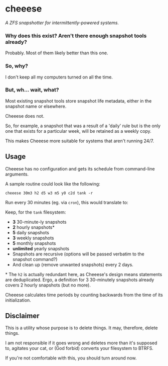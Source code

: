 # cheeese

*A ZFS snapshotter for intermittently-powered systems.*

### Why does this exist? Aren't there enough snapshot tools already?

Probably. Most of them likely better than this one.

### So, why?

I don't keep all my computers turned on all the time.

### But, wh... wait, what?

Most existing snapshot tools store snapshot life metadata, either in the snapshot name or elsewhere.

Cheeese does not.

So, for example, a snapshot that was a result of a 'daily' rule but is the only one that exists for a particular week, will be retained as a weekly copy.

This makes Cheeese more suitable for systems that aren't running 24/7.

## Usage

Cheeese has no configuration and gets its schedule from command-line arguments.

A sample routine could look like the following:

```cheeese 30m3 h2 d5 w3 m5 y0 c2d tank -r```

Run every 30 minutes (eg. via `cron`), this would translate to:

Keep, for the `tank` filesystem:

- **3** 30-minute-ly snapshots
- **2** hourly snapshots\*
- **5** daily snapshots
- **3** weekly snapshots
- **5** monthly snapshots
- **unlimited** yearly snapshots
- Snapshots are recursive (options will be passed verbatim to the snapshot command?)
- And clean up (remove unwanted snapshots) every 2 days.

\* The `h2` is actually redundant here, as Cheeese's design means statements are deduplicated. Ergo, a definition for 3 30-minutely snapshots already covers 2 hourly snapshots (but no more).

Cheeese calculates time periods by counting backwards from the time of its initialization.

## Disclaimer

This is a utility whose purpose is to delete things. It may, therefore, delete things.

I am not responsible if it goes wrong and deletes more than it's supposed to, agitates your cat, or (God forbid) converts your filesystem to BTRFS.

If you're not comfortable with this, you should turn around now.
